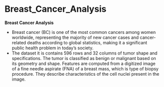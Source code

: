 # Breast_Cancer_Analysis

**Breast Cancer Analysis**
* Breast cancer (BC) is one of the most common cancers among women worldwide, representing the majority of new cancer cases and cancer-related deaths according to global statistics, making it a significant public health problem in today’s society.
* The dataset it is contains 596 rows and 32 columns of tumor shape and specifications. The tumor is classified as benign or malignant based on its geometry and shape. Features are computed from a digitized image of a fine needle aspirate (FNA) of a breast mass, which is type of biopsy procedure. They describe characteristics of the cell nuclei present in the image.
